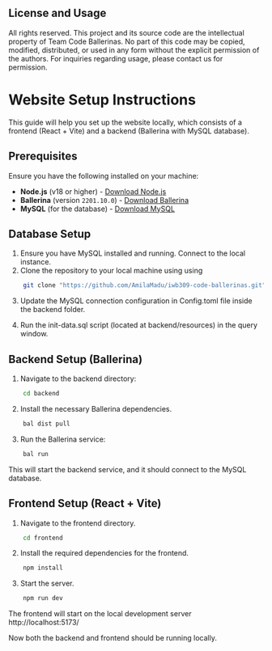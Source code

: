 ## License and Usage

All rights reserved. 
This project and its source code are the intellectual property of Team Code Ballerinas. No part of this code may be copied, modified, distributed, or used in any form without the explicit permission of the authors. For inquiries regarding usage, please contact us for permission.

# Website Setup Instructions

This guide will help you set up the website locally, which consists of a frontend (React + Vite) and a backend (Ballerina with MySQL database).

## Prerequisites

Ensure you have the following installed on your machine:
- **Node.js** (v18 or higher) - [Download Node.js](https://nodejs.org/)
- **Ballerina** (version `2201.10.0`) - [Download Ballerina](https://ballerina.io/)
- **MySQL** (for the database) - [Download MySQL](https://dev.mysql.com/downloads/installer/
)

## Database Setup
1. Ensure you have MySQL installed and running. Connect to the local instance.
2. Clone the repository to your local machine using using 
```bash
    git clone "https://github.com/AmilaMadu/iwb309-code-ballerinas.git"
```
3. Update the MySQL connection configuration in Config.toml file inside the backend folder. 

4. Run the init-data.sql script (located at backend/resources) in the query window.

## Backend Setup (Ballerina) 
1. Navigate to the backend directory:
```bash
    cd backend
```
2. Install the necessary Ballerina dependencies. 
```bash
    bal dist pull
```
3. Run the Ballerina service:
```bash
    bal run
```
This will start the backend service, and it should connect to the MySQL database.

## Frontend Setup (React + Vite)
1. Navigate to the frontend directory.
```bash
    cd frontend
``` 
2. Install the required dependencies for the frontend. 
```bash
    npm install
``` 
3. Start the server.
```bash
    npm run dev
``` 

The frontend will start on the local development server http://localhost:5173/ 

Now both the backend and frontend should be running locally.
